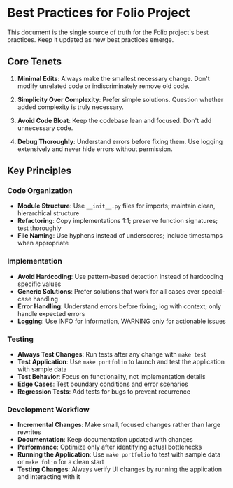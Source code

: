 # Best Practices for Folio Project

This document is the single source of truth for the Folio project's best practices. Keep it updated as new best practices emerge.

## Core Tenets

1. **Minimal Edits**: Always make the smallest necessary change. Don't modify unrelated code or indiscriminately remove old code.

2. **Simplicity Over Complexity**: Prefer simple solutions. Question whether added complexity is truly necessary.

3. **Avoid Code Bloat**: Keep the codebase lean and focused. Don't add unnecessary code.

4. **Debug Thoroughly**: Understand errors before fixing them. Use logging extensively and never hide errors without permission.

## Key Principles

### Code Organization
- **Module Structure**: Use `__init__.py` files for imports; maintain clean, hierarchical structure
- **Refactoring**: Copy implementations 1:1; preserve function signatures; test thoroughly
- **File Naming**: Use hyphens instead of underscores; include timestamps when appropriate

### Implementation
- **Avoid Hardcoding**: Use pattern-based detection instead of hardcoding specific values
- **Generic Solutions**: Prefer solutions that work for all cases over special-case handling
- **Error Handling**: Understand errors before fixing; log with context; only handle expected errors
- **Logging**: Use INFO for information, WARNING only for actionable issues

### Testing
- **Always Test Changes**: Run tests after any change with `make test`
- **Test Application**: Use `make portfolio` to launch and test the application with sample data
- **Test Behavior**: Focus on functionality, not implementation details
- **Edge Cases**: Test boundary conditions and error scenarios
- **Regression Tests**: Add tests for bugs to prevent recurrence

### Development Workflow
- **Incremental Changes**: Make small, focused changes rather than large rewrites
- **Documentation**: Keep documentation updated with changes
- **Performance**: Optimize only after identifying actual bottlenecks
- **Running the Application**: Use `make portfolio` to test with sample data or `make folio` for a clean start
- **Testing Changes**: Always verify UI changes by running the application and interacting with it

